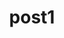 ---
title: post1
content_blocks:
  - _bookshop_name: sections/contact
    content:
      image:
        url: '/images/dunedin.jpg'
  - _bookshop_name: sections/footer
    content:
      name: 'Tom Richardson'
      links:
        - name: Home
          url: /
        - name: Blog
          url: /blog
        - name: Contact
          url: /contact
      socials:
        - url: 'www.facebook.com'
          image: '/images/icons8-facebook-circled-48.png'
        - url: 'www.googlemaps.com'
          image: '/images/icons8-google-maps-old-48.png'
        - url: 'www.instagram.com'
          image: '/images/icons8-instagram-48.png'
---